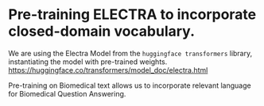 # Pre-training ELECTRA to incorporate closed-domain vocabulary.

We are using the Electra Model from the `huggingface transformers` library, instantiating the model with pre-trained weights.
https://huggingface.co/transformers/model_doc/electra.html

Pre-training on Biomedical text allows us to incorporate relevant language for Biomedical Question Answering.